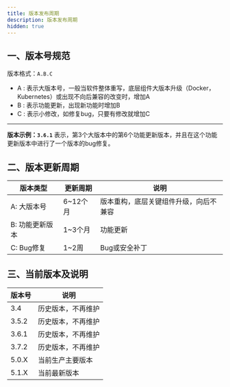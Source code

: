 ```yaml
---
title: 版本发布周期
description: 版本发布周期
hidden: true
---
```


## 一、版本号规范

版本格式：`A.B.C`


- A : 表示大版本号，一般当软件整体重写，底层组件大版本升级（Docker，Kubernetes）或出现不向后兼容的改变时，增加A
- B : 表示功能更新，出现新功能时增加B
- C : 表示小修改，如修复bug，只要有修改就增加C

----------

<b>版本示例：`3.6.1`</b>
表示，第3个大版本中的第6个功能更新版本，并且在这个功能更新版本中进行了一个版本的bug修复。

## 二、版本更新周期

| 版本类型| 更新周期| 说明|
|-------------|-------------|------------|
| A: 大版本号 | 6~12个月| 版本重构，底层关键组件升级，向后不兼容|
| B: 功能更新版本| 1~3个月| 功能更新|
| C: Bug修复| 1~2周 | Bug或安全补丁|

## 三、当前版本及说明

| 版本号 | 说明 |
|----------|---------|
| 3.4 | 历史版本，不再维护|
| 3.5.2 | 历史版本，不再维护|
| 3.6.1 | 历史版本，不再维护|
| 3.7.2 | 历史版本，不再维护 |
| 5.0.X | 当前生产主要版本    |
| 5.1.X | 当前最新版本    |
